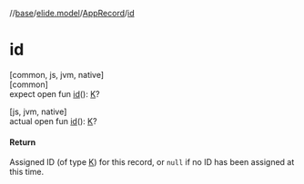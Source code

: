 //[base](../../../index.md)/[elide.model](../index.md)/[AppRecord](index.md)/[id](id.md)

# id

[common, js, jvm, native]\
[common]\
expect open fun [id](id.md)(): [K](index.md)?

[js, jvm, native]\
actual open fun [id](id.md)(): [K](index.md)?

#### Return

Assigned ID (of type [K](index.md)) for this record, or `null` if no ID has been assigned at this time.
